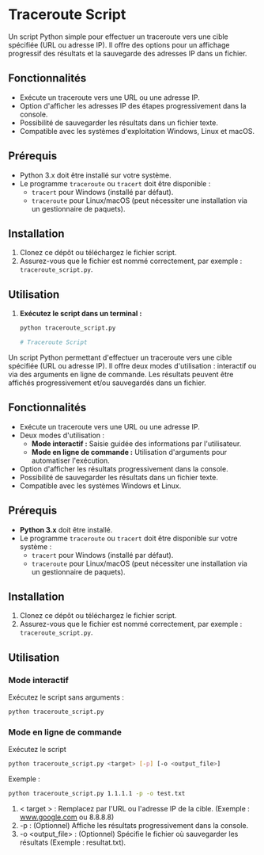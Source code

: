 # Traceroute Script

Un script Python simple pour effectuer un traceroute vers une cible spécifiée (URL ou adresse IP). Il offre des options pour un affichage progressif des résultats et la sauvegarde des adresses IP dans un fichier.

## Fonctionnalités

- Exécute un traceroute vers une URL ou une adresse IP.
- Option d'afficher les adresses IP des étapes progressivement dans la console.
- Possibilité de sauvegarder les résultats dans un fichier texte.
- Compatible avec les systèmes d'exploitation Windows, Linux et macOS.

## Prérequis

- Python 3.x doit être installé sur votre système.
- Le programme `traceroute` ou `tracert` doit être disponible :
  - `tracert` pour Windows (installé par défaut).
  - `traceroute` pour Linux/macOS (peut nécessiter une installation via un gestionnaire de paquets).

## Installation

1. Clonez ce dépôt ou téléchargez le fichier script.
2. Assurez-vous que le fichier est nommé correctement, par exemple : `traceroute_script.py`.

## Utilisation

1. **Exécutez le script dans un terminal :**

   ```bash
   python traceroute_script.py

   # Traceroute Script

Un script Python permettant d'effectuer un traceroute vers une cible spécifiée (URL ou adresse IP). Il offre deux modes d'utilisation : interactif ou via des arguments en ligne de commande. Les résultats peuvent être affichés progressivement et/ou sauvegardés dans un fichier.

## Fonctionnalités

- Exécute un traceroute vers une URL ou une adresse IP.
- Deux modes d'utilisation :
  - **Mode interactif :** Saisie guidée des informations par l'utilisateur.
  - **Mode en ligne de commande :** Utilisation d'arguments pour automatiser l'exécution.
- Option d'afficher les résultats progressivement dans la console.
- Possibilité de sauvegarder les résultats dans un fichier texte.
- Compatible avec les systèmes Windows et Linux.

## Prérequis

- **Python 3.x** doit être installé.
- Le programme `traceroute` ou `tracert` doit être disponible sur votre système :
  - `tracert` pour Windows (installé par défaut).
  - `traceroute` pour Linux/macOS (peut nécessiter une installation via un gestionnaire de paquets).

## Installation

1. Clonez ce dépôt ou téléchargez le fichier script.
2. Assurez-vous que le fichier est nommé correctement, par exemple : `traceroute_script.py`.

## Utilisation

### Mode interactif

Exécutez le script sans arguments :

```bash
python traceroute_script.py
```
### Mode en ligne de commande

Exécutez le script

```bash
python traceroute_script.py <target> [-p] [-o <output_file>]
```
Exemple : 

```bash
python traceroute_script.py 1.1.1.1 -p -o test.txt
```
1. < target > : Remplacez par l'URL ou l'adresse IP de la cible. (Exemple : www.google.com ou 8.8.8.8)
2. -p : (Optionnel) Affiche les résultats progressivement dans la console.
3. -o <output_file> : (Optionnel) Spécifie le fichier où sauvegarder les résultats (Exemple : resultat.txt).
